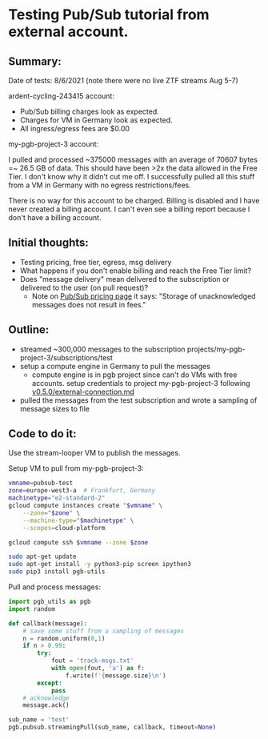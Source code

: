# Testing Pub/Sub tutorial from external account.

## Summary:

Date of tests: 8/6/2021 (note there were no live ZTF streams Aug 5-7)

ardent-cycling-243415 account:

- Pub/Sub billing charges look as expected.
- Charges for VM in Germany look as expected.
- All ingress/egress fees are $0.00

my-pgb-project-3 account:

I pulled and processed ~375000 messages with an average of 70607 bytes =~ 26.5 GB of data.
This should have been >2x the data allowed in the Free Tier.
I don't know why it didn't cut me off.
I successfully pulled all this stuff from a VM in Germany with no egress restrictions/fees.

There is no way for this account to be charged.
Billing is disabled and I have never created a billing account.
I can't even see a billing report because I don't have a billing account.

## Initial thoughts:

- Testing pricing, free tier, egress, msg delivery
- What happens if you don't enable billing and reach the Free Tier limit?
- Does "message delivery" mean delivered to the subscription or delivered to the user (on pull request)?
    - Note on [Pub/Sub pricing page](https://cloud.google.com/pubsub/pricing#pubsub) it says: "Storage of unacknowledged messages does not result in fees."

## Outline:

- streamed ~300,000 messages to the subscription projects/my-pgb-project-3/subscriptions/test
- setup a compute engine in Germany to pull the messages
    - compute engine is in pgb project since can't do VMs with free accounts. setup credentials to project my-pgb-project-3 following [v0.5.0/external-connection.md](../v0.5.0/external-connection.md)
- pulled the messages from the test subscription and wrote a sampling of message sizes to file

## Code to do it:

Use the stream-looper VM to publish the messages.

Setup VM to pull from my-pgb-project-3:

```bash
vmname=pubsub-test
zone=europe-west3-a  # Frankfurt, Germany
machinetype="e2-standard-2"
gcloud compute instances create "$vmname" \
    --zone="$zone" \
    --machine-type="$machinetype" \
    --scopes=cloud-platform

gcloud compute ssh $vmname --zone $zone

sudo apt-get update
sudo apt-get install -y python3-pip screen ipython3
sudo pip3 install pgb-utils
```

Pull and process messages:

```python
import pgb_utils as pgb
import random

def callback(message):
    # save some stuff from a sampling of messages
    n = random.uniform(0,1)
    if n > 0.99:
        try:
            fout = 'track-msgs.txt'
            with open(fout, 'a') as f:
                f.write(f'{message.size}\n')
        except:
            pass
    # acknowledge
    message.ack()

sub_name = 'test'
pgb.pubsub.streamingPull(sub_name, callback, timeout=None)
```
